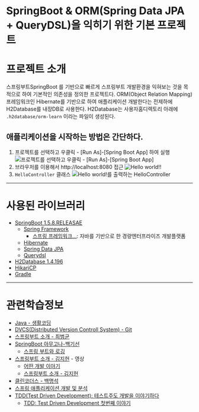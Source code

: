 SpringBoot & ORM(Spring Data JPA + QueryDSL)을 익히기 위한 기본 프로젝트
========================================================================

# 프로젝트 소개
스프링부트SpringBoot 를 기반으로 빠르게 스프링부트 개발환경을 익혀보는 것을 목적으로 하여 기본적인 의존성을 정의한 프로젝트다.
ORM(Object Relation Mapping) 프레임워크인 Hibernate를 기반으로 하여 애플리케이션 개발한다는 전제하에 H2Database를 내장DB로 사용한다.
H2Database는 사용자홈디렉토리 아래에 `.h2database/orm-learn` 이라는 파일이 생성된다.

## 애플리케이션을 시작하는 방법은 간단하다.
1. 프로젝트를 선택하고 우클릭 - [Run As]-[Spring Boot App] 하여 실행
	![프로젝트를 선택하고 우클릭 - [Run As]-[Spring Boot App]](./images/spring-boot-start-001.png)
2. 브라우저를 이용해서 http://localhost:8080 접근
	![Hello world!!](./images/spring-boot-start-002.png)
3. `HelloController` 클래스
	![Hello world!를 출력하는 HelloController](./images/spring-boot-start-003.png)

***
# 사용된 라이브러리
* [SpringBoot 1.5.8.RELEASAE](http://docs.spring.io/spring-boot/docs/1.3.2.RELEASE/reference/htmlsingle/)
  * [Spring Framework](http://docs.spring.io/spring/docs/4.2.4.RELEASE/spring-framework-reference/htmlsingle/)
  	* [스프링 프레임워크...](https://gist.github.com/ihoneymon/594bf76682bc0e29e9f5): 자바를 기반으로 한 경량엔터프라이즈 개발플랫폼  	
  * [Hibernate](http://hibernate.org/orm/documentation/5.0/)
  * [Spring Data JPA](http://docs.spring.io/spring-data/jpa/docs/1.9.2.RELEASE/reference/html/)
  * [Querydsl](http://www.querydsl.com/static/querydsl/4.1.4/reference/html/)
* [H2Database 1.4.196](http://www.h2database.com/html/main.html)
* [HikariCP](https://brettwooldridge.github.io/HikariCP/)
* [Gradle](https://docs.gradle.org/current/release-notes)

***
# 관련학습정보
* [Java - 생활코딩](https://opentutorials.org/module/516/4551)
* [DVCS(Distributed Version Controll System) - Git](http://pcottle.github.io/learnGitBranching/)
* [스프링부트 소개 - 최범균](http://www.slideshare.net/madvirus/spring-boot-42817314?related=2)
* [SpringBoot 아무고나-백기선](https://www.youtube.com/playlist?list=PLCpTH9CC0WwZlwiefbaUlG9jp344RedMd)
	* [스프링 부트와 로깅](http://www.slideshare.net/whiteship/ss-47273947?related=1)
* [스프링부트 소개 - 김지헌](https://www.youtube.com/watch?v=suG19ZUF9bE) - 영상
	* [어떤 개발 이야기](http://www.slideshare.net/ihoneymon/gradle-git)
	* [스프링부트 소개 - 김지헌](https://gist.github.com/ihoneymon/8a905e1dd8393b6b9298)
* [클린코더스 - 백명석](https://www.youtube.com/playlist?list=PLagTY0ogyVkIl2kTr08w-4MLGYWJz7lNK)
* [스프링 애플리케이션 개발 및 분석](https://gist.github.com/ihoneymon/a0825feb1aa443c0396d)
* [TDD(Test Driven Development): 테스트주도 개발을 이야기하다](https://gist.github.com/ihoneymon/1fa3b302be99121fabd8)
	* [TDD: Test Driven Development 첫번째 이야기](http://www.slideshare.net/ihoneymon/tdd-test-driven-development-53142064)